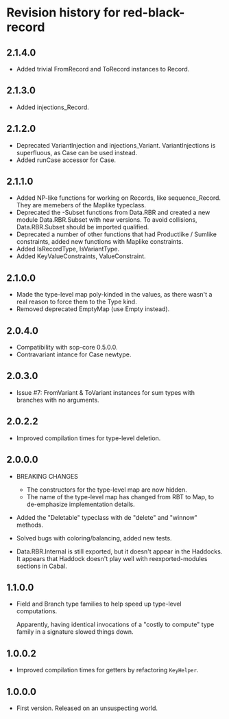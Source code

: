# Revision history for red-black-record

## 2.1.4.0
- Added trivial FromRecord and ToRecord instances to Record.

## 2.1.3.0
- Added injections_Record. 

## 2.1.2.0
- Deprecated VariantInjection and injections_Variant. VariantInjections is
  superfluous, as Case can be used instead.
- Added runCase accessor for Case.

## 2.1.1.0
- Added NP-like functions for working on Records, like sequence_Record.
  They are memebers of the Maplike typeclass.
- Deprecated the -Subset functions from Data.RBR and created a new module
  Data.RBR.Subset with new versions. To avoid collisions, Data.RBR.Subset
  should be imported qualified.
- Deprecated a number of other functions that had Productlike / Sumlike
  constraints, added new functions with Maplike constraints.
- Added IsRecordType, IsVariantType.
- Added KeyValueConstraints, ValueConstraint.

## 2.1.0.0

- Made the type-level map poly-kinded in the values, as there wasn't a real
  reason to force them to the  Type kind. 
- Removed deprecated EmptyMap (use Empty instead).

## 2.0.4.0

- Compatibility with sop-core 0.5.0.0.
- Contravariant intance for Case newtype.

## 2.0.3.0

- Issue #7: FromVariant & ToVariant instances for sum types with branches with
  no arguments.

## 2.0.2.2

- Improved compilation times for type-level deletion.

## 2.0.0.0

- BREAKING CHANGES
    - The constructors for the type-level map are now hidden.
    - The name of the type-level map has changed from RBT to Map, to
      de-emphasize implementation details. 

- Added the "Deletable" typeclass with de "delete" and "winnow" methods.

- Solved bugs with coloring/balancing, added new tests.

- Data.RBR.Internal is still exported, but it doesn't appear in the Haddocks.
  It appears that Haddock doesn't play well with reexported-modules sections in
  Cabal.

## 1.1.0.0

- Field and Branch type families to help speed up type-level computations. 

  Apparently, having identical invocations of a "costly to compute" type family
  in a signature slowed things down.

## 1.0.0.2

- Improved compilation times for getters by refactoring `KeyHelper`.

## 1.0.0.0

- First version. Released on an unsuspecting world.
